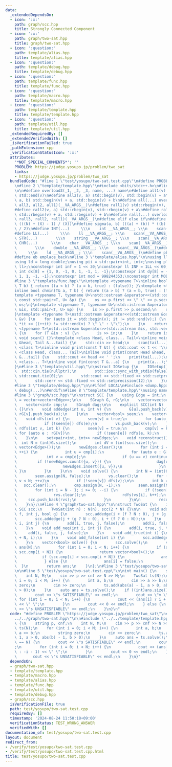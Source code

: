 ```yaml
---
data:
  _extendedDependsOn:
  - icon: ':x:'
    path: graph/scc.hpp
    title: Strongly Connected Component
  - icon: ':x:'
    path: graph/two-sat.hpp
    title: graph/two-sat.hpp
  - icon: ':question:'
    path: template/alias.hpp
    title: template/alias.hpp
  - icon: ':question:'
    path: template/debug.hpp
    title: template/debug.hpp
  - icon: ':question:'
    path: template/func.hpp
    title: template/func.hpp
  - icon: ':question:'
    path: template/macro.hpp
    title: template/macro.hpp
  - icon: ':question:'
    path: template/template.hpp
    title: template/template.hpp
  - icon: ':question:'
    path: template/util.hpp
    title: template/util.hpp
  _extendedRequiredBy: []
  _extendedVerifiedWith: []
  _isVerificationFailed: true
  _pathExtension: cpp
  _verificationStatusIcon: ':x:'
  attributes:
    '*NOT_SPECIAL_COMMENTS*': ''
    PROBLEM: https://judge.yosupo.jp/problem/two_sat
    links:
    - https://judge.yosupo.jp/problem/two_sat
  bundledCode: "#line 1 \"test/yosupo/two-sat.test.cpp\"\n#define PROBLEM \"https://judge.yosupo.jp/problem/two_sat\"\
    \n#line 2 \"template/template.hpp\"\n#include <bits/stdc++.h>\n#line 3 \"template/macro.hpp\"\
    \n\n#define overload3(_1, _2, _3, name, ...) name\n#define all1(v) std::begin(v),\
    \ std::end(v)\n#define all2(v, a) std::begin(v), std::begin(v) + a\n#define all3(v,\
    \ a, b) std::begin(v) + a, std::begin(v) + b\n#define all(...) overload3(__VA_ARGS__,\
    \ all3, all2, all1)(__VA_ARGS__)\n#define rall1(v) std::rbegin(v), std::rend(v)\n\
    #define rall2(v, a) std::rbegin(v), std::rbegin(v) + a\n#define rall3(v, a, b)\
    \ std::rbegin(v) + a, std::rbegin(v) + b\n#define rall(...) overload3(__VA_ARGS__,\
    \ rall3, rall2, rall1)(__VA_ARGS__)\n#define elif else if\n#define updiv(N, X)\
    \ (((N) + (X) - 1) / (X))\n#define sigma(a, b) (((a) + (b)) * ((b) - (a) + 1)\
    \ / 2)\n#define INT(...)     \\\n    int __VA_ARGS__; \\\n    scan(__VA_ARGS__)\n\
    #define LL(...)     \\\n    ll __VA_ARGS__; \\\n    scan(__VA_ARGS__)\n#define\
    \ STR(...)        \\\n    string __VA_ARGS__; \\\n    scan(__VA_ARGS__)\n#define\
    \ CHR(...)      \\\n    char __VA_ARGS__; \\\n    scan(__VA_ARGS__)\n#define DOU(...)\
    \        \\\n    double __VA_ARGS__; \\\n    scan(__VA_ARGS__)\n#define LD(...)\
    \     \\\n    ld __VA_ARGS__; \\\n    scan(__VA_ARGS__)\n#define pb push_back\n\
    #define eb emplace_back\n#line 3 \"template/alias.hpp\"\n\nusing ll = long long;\n\
    using ld = long double;\nusing pii = std::pair<int, int>;\nusing pll = std::pair<ll,\
    \ ll>;\nconstexpr int inf = 1 << 30;\nconstexpr ll INF = 1LL << 60;\nconstexpr\
    \ int dx[8] = {1, 0, -1, 0, 1, -1, 1, -1};\nconstexpr int dy[8] = {0, 1, 0, -1,\
    \ 1, 1, -1, -1};\nconstexpr int mod = 998244353;\nconstexpr int MOD = 1e9 + 7;\n\
    #line 3 \"template/func.hpp\"\n\ntemplate <typename T>\ninline bool chmax(T& a,\
    \ T b) { return ((a < b) ? (a = b, true) : (false)); }\ntemplate <typename T>\n\
    inline bool chmin(T& a, T b) { return ((a > b) ? (a = b, true) : (false)); }\n\
    template <typename T, typename U>\nstd::ostream &operator<<(std::ostream &os,\
    \ const std::pair<T, U> &p) {\n    os << p.first << \" \" << p.second;\n    return\
    \ os;\n}\ntemplate <typename T, typename U>\nstd::istream &operator>>(std::istream\
    \ &is, std::pair<T, U> &p) {\n    is >> p.first >> p.second;\n    return is;\n\
    }\ntemplate <typename T>\nstd::ostream &operator<<(std::ostream &os, const std::vector<T>\
    \ &v) {\n    for (auto it = std::begin(v); it != std::end(v);) {\n        os <<\
    \ *it << ((++it) != std::end(v) ? \" \" : \"\");\n    }\n    return os;\n}\ntemplate\
    \ <typename T>\nstd::istream &operator>>(std::istream &is, std::vector<T> &v)\
    \ {\n    for (T &in : v) {\n        is >> in;\n    }\n    return is;\n}\ninline\
    \ void scan() {}\ntemplate <class Head, class... Tail>\ninline void scan(Head\
    \ &head, Tail &...tail) {\n    std::cin >> head;\n    scan(tail...);\n}\ntemplate\
    \ <class T>\ninline void print(const T &t) { std::cout << t << '\\n'; }\ntemplate\
    \ <class Head, class... Tail>\ninline void print(const Head &head, const Tail\
    \ &...tail) {\n    std::cout << head << ' ';\n    print(tail...);\n}\ntemplate\
    \ <class... T>\ninline void fin(const T &...a) {\n    print(a...);\n    exit(0);\n\
    }\n#line 3 \"template/util.hpp\"\n\nstruct IOSetup {\n    IOSetup() {\n      \
    \  std::cin.tie(nullptr);\n        std::ios::sync_with_stdio(false);\n       \
    \ std::cout.tie(0);\n        std::cout << std::fixed << std::setprecision(12);\n\
    \        std::cerr << std::fixed << std::setprecision(12);\n    }\n} IOSetup;\n\
    #line 3 \"template/debug.hpp\"\n\n#ifdef LOCAL\n#include <dump.hpp>\n#else\n#define\
    \ debug(...)\n#endif\n#line 8 \"template/template.hpp\"\nusing namespace std;\n\
    #line 3 \"graph/scc.hpp\"\n\nstruct SCC {\n    using Edge = int;\n    using SGraph\
    \ = vector<vector<Edge>>;\n\n    SGraph G, rG;\n\n    vector<vector<int>> scc;\n\
    \    vector<int> cmp;\n    SGraph dag;\n\n    explicit SCC(int N) : G(N), rG(N)\
    \ {}\n\n    void addedge(int u, int v) {\n        G[u].push_back(v);\n       \
    \ rG[v].push_back(u);\n    }\n\n    vector<bool> seen;\n    vector<int> vs, rvs;\n\
    \    void dfs(int v) {\n        seen[v] = true;\n        for (auto e : G[v])\n\
    \            if (!seen[e]) dfs(e);\n        vs.push_back(v);\n    }\n    void\
    \ rdfs(int v, int k) {\n        seen[v] = true;\n        cmp[v] = k;\n       \
    \ for (auto e : rG[v])\n            if (!seen[e]) rdfs(e, k);\n        rvs.push_back(v);\n\
    \    }\n\n    set<pair<int, int>> newEdges;\n    void reconstruct() {\n      \
    \  int N = (int)G.size();\n        int dV = (int)scc.size();\n        dag.assign(dV,\
    \ vector<Edge>());\n        newEdges.clear();\n        for (int i = 0; i < N;\
    \ ++i) {\n            int u = cmp[i];\n            for (auto e : G[i]) {\n   \
    \             int v = cmp[e];\n                if (u == v) continue;\n       \
    \         if (!newEdges.count({u, v})) {\n                    dag[u].push_back(v);\n\
    \                    newEdges.insert({u, v});\n                }\n           \
    \ }\n        }\n    }\n\n    void solve() {\n        int N = (int)G.size();\n\
    \        seen.assign(N, false);\n        vs.clear();\n        for (int v = 0;\
    \ v < N; ++v)\n            if (!seen[v]) dfs(v);\n\n        int k = 0;\n     \
    \   scc.clear();\n        cmp.assign(N, -1);\n        seen.assign(N, false);\n\
    \        for (int i = N - 1; i >= 0; --i) {\n            if (!seen[vs[i]]) {\n\
    \                rvs.clear();\n                rdfs(vs[i], k++);\n           \
    \     scc.push_back(rvs);\n            }\n        }\n\n        reconstruct();\n\
    \    }\n};\n#line 4 \"graph/two-sat.hpp\"\n\nstruct TwoSat {\n    int N;\n   \
    \ SCC scc;\n    TwoSat(int n) : N(n), scc(2 * N) {}\n\n    void add(int i, bool\
    \ f, int j, bool g) {\n        scc.addedge(i + (f ? N : 0), j + (g ? 0 : N));\n\
    \        scc.addedge(j + (g ? N : 0), i + (f ? 0 : N));\n    }\n    void add_eq(int\
    \ i, int j) {\n        add(i, true, j, false);\n        add(i, false, j, true);\n\
    \    }\n    void add_neq(int i, int j) {\n        add(i, true, j, true);\n   \
    \     add(i, false, j, false);\n    }\n    void add_true(int i) {\n        scc.addedge(i\
    \ + N, i);\n    }\n    void add_false(int i) {\n        scc.addedge(i, i + N);\n\
    \    }\n    vector<bool> solve() {\n        scc.solve();\n        vector<bool>\
    \ ans(N);\n        for (int i = 0; i < N; i++) {\n            if (scc.cmp[i] ==\
    \ scc.cmp[i + N]) {\n                return vector<bool>();\n            }\n \
    \           if (scc.cmp[i] > scc.cmp[i + N]) {\n                ans[i] = true;\n\
    \            } else {\n                ans[i] = false;\n            }\n      \
    \  }\n        return ans;\n    }\n};\n#line 3 \"test/yosupo/two-sat.test.cpp\"\
    \n\n#line 5 \"test/yosupo/two-sat.test.cpp\"\n\nint main() {\n    string p, cnf;\n\
    \    int N, M;\n    cin >> p >> cnf >> N >> M;\n    TwoSat ts(N);\n    for (int\
    \ i = 0; i < M; i++) {\n        int a, b;\n        cin >> a >> b;\n        string\
    \ zero;\n        cin >> zero;\n        ts.add(abs(a) - 1, a > 0, abs(b) - 1, b\
    \ > 0);\n    }\n    auto ans = ts.solve();\n    if ((int)ans.size() == N) {\n\
    \        cout << \"s SATISFIABLE\" << endl;\n        cout << \"v \";\n       \
    \ for (int i = 0; i < N; i++) {\n            cout << (ans[i] ? i + 1 : -i - 1)\
    \ << \" \";\n        }\n        cout << 0 << endl;\n    } else {\n        cout\
    \ << \"s UNSATISFIABLE\" << endl;\n    }\n}\n"
  code: "#define PROBLEM \"https://judge.yosupo.jp/problem/two_sat\"\n#include \"\
    ../../graph/two-sat.hpp\"\n\n#include \"../../template/template.hpp\"\n\nint main()\
    \ {\n    string p, cnf;\n    int N, M;\n    cin >> p >> cnf >> N >> M;\n    TwoSat\
    \ ts(N);\n    for (int i = 0; i < M; i++) {\n        int a, b;\n        cin >>\
    \ a >> b;\n        string zero;\n        cin >> zero;\n        ts.add(abs(a) -\
    \ 1, a > 0, abs(b) - 1, b > 0);\n    }\n    auto ans = ts.solve();\n    if ((int)ans.size()\
    \ == N) {\n        cout << \"s SATISFIABLE\" << endl;\n        cout << \"v \"\
    ;\n        for (int i = 0; i < N; i++) {\n            cout << (ans[i] ? i + 1\
    \ : -i - 1) << \" \";\n        }\n        cout << 0 << endl;\n    } else {\n \
    \       cout << \"s UNSATISFIABLE\" << endl;\n    }\n}"
  dependsOn:
  - graph/two-sat.hpp
  - template/template.hpp
  - template/macro.hpp
  - template/alias.hpp
  - template/func.hpp
  - template/util.hpp
  - template/debug.hpp
  - graph/scc.hpp
  isVerificationFile: true
  path: test/yosupo/two-sat.test.cpp
  requiredBy: []
  timestamp: '2024-08-24 11:50:18+09:00'
  verificationStatus: TEST_WRONG_ANSWER
  verifiedWith: []
documentation_of: test/yosupo/two-sat.test.cpp
layout: document
redirect_from:
- /verify/test/yosupo/two-sat.test.cpp
- /verify/test/yosupo/two-sat.test.cpp.html
title: test/yosupo/two-sat.test.cpp
---
```

